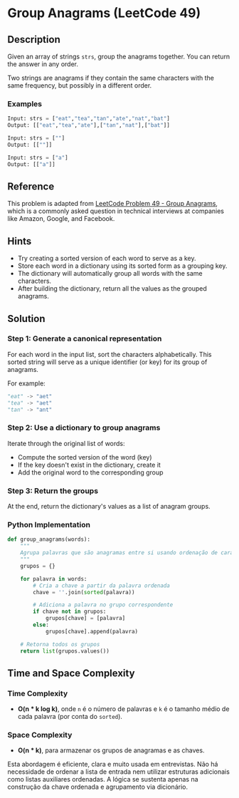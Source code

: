 # Group Anagrams (LeetCode 49)

## Description

Given an array of strings `strs`, group the anagrams together. You can return the answer in any order.

Two strings are anagrams if they contain the same characters with the same frequency, but possibly in a different order.

### Examples

```python
Input: strs = ["eat","tea","tan","ate","nat","bat"]
Output: [["eat","tea","ate"],["tan","nat"],["bat"]]

Input: strs = [""]
Output: [[""]]

Input: strs = ["a"]
Output: [["a"]]
```

## Reference

This problem is adapted from [LeetCode Problem 49 - Group Anagrams](https://leetcode.com/problems/group-anagrams/), which is a commonly asked question in technical interviews at companies like Amazon, Google, and Facebook.

## Hints

* Try creating a sorted version of each word to serve as a key.
* Store each word in a dictionary using its sorted form as a grouping key.
* The dictionary will automatically group all words with the same characters.
* After building the dictionary, return all the values as the grouped anagrams.

## Solution

### Step 1: Generate a canonical representation

For each word in the input list, sort the characters alphabetically. This sorted string will serve as a unique identifier (or key) for its group of anagrams.

For example:
```python
"eat" -> "aet"
"tea" -> "aet"
"tan" -> "ant"
```

### Step 2: Use a dictionary to group anagrams

Iterate through the original list of words:
- Compute the sorted version of the word (key)
- If the key doesn't exist in the dictionary, create it
- Add the original word to the corresponding group

### Step 3: Return the groups

At the end, return the dictionary's values as a list of anagram groups.

### Python Implementation

```python
def group_anagrams(words):
    """
    Agrupa palavras que são anagramas entre si usando ordenação de caracteres.
    """
    grupos = {}

    for palavra in words:
        # Cria a chave a partir da palavra ordenada
        chave = ''.join(sorted(palavra))

        # Adiciona a palavra no grupo correspondente
        if chave not in grupos:
            grupos[chave] = [palavra]
        else:
            grupos[chave].append(palavra)

    # Retorna todos os grupos
    return list(grupos.values())
```

## Time and Space Complexity

### Time Complexity
* **O(n * k log k)**, onde `n` é o número de palavras e `k` é o tamanho médio de cada palavra (por conta do `sorted`).

### Space Complexity
* **O(n * k)**, para armazenar os grupos de anagramas e as chaves.

Esta abordagem é eficiente, clara e muito usada em entrevistas. Não há necessidade de ordenar a lista de entrada nem utilizar estruturas adicionais como listas auxiliares ordenadas. A lógica se sustenta apenas na construção da chave ordenada e agrupamento via dicionário.
